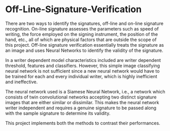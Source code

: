 # Off-Line-Signature-Verification

There are two ways to identify the signatures, off-line and on-line signature recognition. On-line signature assesses the parameters such as speed of writing, the force employed on the signing instrument, the position of the hand, etc., all of which are physical factors that are outside the scope of this project. Off-line signature verification essentially treats the signature as an image and uses Neural Networks to identify the validity of the signature. 

In a writer dependent model characteristics included are writer dependent threshold, features and classifiers. However, this simple image classifying neural network is not sufficient since a new neural network would have to be trained for each and every individual writer, which is highly inefficient and ineffective. 

The neural network used is a Siamese Neural Network, i.e., a network which consists of twin convolutional networks accepting two distinct signature images that are either similar or dissimilar. This makes the neural network writer independent and requires a genuine signature to be passed along with the sample signature to determine its validity. 

This project implements both the methods to contrast their performances. 
